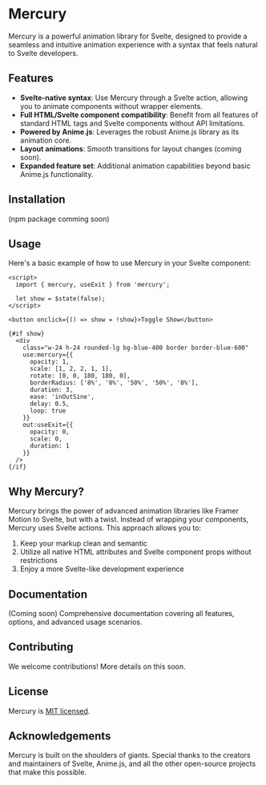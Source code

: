 # Mercury

Mercury is a powerful animation library for Svelte, designed to provide a seamless and intuitive animation experience with a syntax that feels natural to Svelte developers.

## Features

- **Svelte-native syntax**: Use Mercury through a Svelte action, allowing you to animate components without wrapper elements.
- **Full HTML/Svelte component compatibility**: Benefit from all features of standard HTML tags and Svelte components without API limitations.
- **Powered by Anime.js**: Leverages the robust Anime.js library as its animation core.
- **Layout animations**: Smooth transitions for layout changes (coming soon).
- **Expanded feature set**: Additional animation capabilities beyond basic Anime.js functionality.

## Installation
(npm package comming soon)

## Usage

Here's a basic example of how to use Mercury in your Svelte component:

```svelte
<script>
  import { mercury, useExit } from 'mercury';

  let show = $state(false);
</script>

<button onclick={() => show = !show}>Toggle Show</button>

{#if show}
  <div
    class="w-24 h-24 rounded-lg bg-blue-400 border border-blue-600"
    use:mercury={{
      opacity: 1,
      scale: [1, 2, 2, 1, 1],
      rotate: [0, 0, 180, 180, 0],
      borderRadius: ['8%', '8%', '50%', '50%', '8%'],
      duration: 3,
      ease: 'inOutSine',
      delay: 0.5,
      loop: true
    }}
    out:useExit={{
      opacity: 0,
      scale: 0,
      duration: 1
    }}
  />
{/if}
```

## Why Mercury?

Mercury brings the power of advanced animation libraries like Framer Motion to Svelte, but with a twist. Instead of wrapping your components, Mercury uses Svelte actions. This approach allows you to:

1. Keep your markup clean and semantic
2. Utilize all native HTML attributes and Svelte component props without restrictions
3. Enjoy a more Svelte-like development experience

## Documentation

(Coming soon) Comprehensive documentation covering all features, options, and advanced usage scenarios.

## Contributing

We welcome contributions! More details on this soon.

## License

Mercury is [MIT licensed](LICENSE).

## Acknowledgements

Mercury is built on the shoulders of giants. Special thanks to the creators and maintainers of Svelte, Anime.js, and all the other open-source projects that make this possible.
